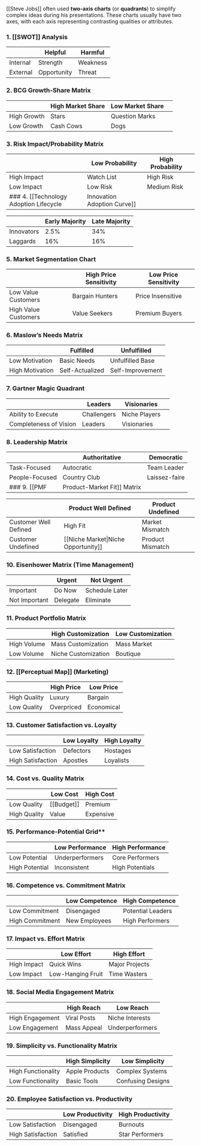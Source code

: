 [[Steve Jobs]] often used **two-axis charts** (or **quadrants**) to simplify complex ideas during his presentations. These charts usually have two axes, with each axis representing contrasting qualities or attributes. 

### 1. [[SWOT]] Analysis

|          | Helpful     | Harmful  |  
|----------|-------------|----------|
| Internal | Strength    | Weakness |  
| External | Opportunity | Threat   |
### 2. BCG Growth-Share Matrix

|             | High Market Share | Low Market Share |     |
| ----------- | ----------------- | ---------------- | --- |
| High Growth | Stars             | Question Marks   |     |
| Low Growth  | Cash Cows         | Dogs             |     |
### 3. Risk Impact/Probability Matrix

|             | Low Probability | High Probability |     |
| ----------- | --------------- | ---------------- | --- |
| High Impact | Watch List      | High Risk        |     |
| Low Impact  | Low Risk        | Medium Risk      |     |
### 4. [[Technology Adoption Lifecycle|Innovation Adoption Curve]]

|                | Early Majority | Late Majority |  
|----------------|----------------|---------------|
| Innovators     | 2.5%           | 34%           |  
| Laggards       | 16%            | 16%           |
### 5. Market Segmentation Chart

|                    | High Price Sensitivity | Low Price Sensitivity |  
|--------------------|------------------------|-----------------------|
| Low Value Customers| Bargain Hunters         | Price Insensitive      |  
| High Value Customers| Value Seekers          | Premium Buyers         |

### 6. Maslow’s Needs Matrix

|                | Fulfilled     | Unfulfilled     |  
|----------------|---------------|-----------------|
| Low Motivation | Basic Needs   | Unfulfilled Base |  
| High Motivation| Self-Actualized| Self-Improvement|
### 7. Gartner Magic Quadrant

|                        | Leaders     | Visionaries   |     |
| ---------------------- | ----------- | ------------- | --- |
| Ability to Execute     | Challengers | Niche Players |     |
| Completeness of Vision | Leaders     | Visionaries   |     |
### 8. Leadership Matrix

|                     | Authoritative | Democratic   |  
|---------------------|---------------|--------------|
| Task-Focused        | Autocratic    | Team Leader  |  
| People-Focused      | Country Club  | Laissez-faire|
### 9. [[PMF|Product-Market Fit]] Matrix

|                       | Product Well Defined                | Product Undefined |     |
| --------------------- | ----------------------------------- | ----------------- | --- |
| Customer Well Defined | High Fit                            | Market Mismatch   |     |
| Customer Undefined    | [[Niche Market\|Niche Opportunity]] | Product Mismatch  |     |

### 10. Eisenhower Matrix (Time Management)

|               | Urgent         | Not Urgent     |  
|---------------|----------------|----------------|
| Important     | Do Now         | Schedule Later |  
| Not Important | Delegate       | Eliminate      |

### 11. Product Portfolio Matrix

|               | High Customization | Low Customization |  
|---------------|--------------------|-------------------|
| High Volume   | Mass Customization  | Mass Market       |  
| Low Volume    | Niche Customization | Boutique          |

### 12. [[Perceptual Map]] (Marketing)

|                     | High Price   | Low Price  |  
|---------------------|--------------|------------|
| High Quality        | Luxury       | Bargain    |  
| Low Quality         | Overpriced   | Economical |
### 13. Customer Satisfaction vs. Loyalty

|                  | Low Loyalty   | High Loyalty  |  
|------------------|--------------|---------------|
| Low Satisfaction | Defectors    | Hostages      |  
| High Satisfaction| Apostles     | Loyalists     |
### 14. Cost vs. Quality Matrix

|                    | Low Cost      | High Cost      |  
|--------------------|---------------|----------------|
| Low Quality        | [[Budget]]        | Premium        |  
| High Quality       | Value         | Expensive      |
### 15. Performance-Potential Grid**
|                 | Low Performance | High Performance |  
|-----------------|-----------------|------------------|
| Low Potential   | Underperformers  | Core Performers  |  
| High Potential  | Inconsistent     | High Potentials  |

### 16. Competence vs. Commitment Matrix

|                  | Low Competence | High Competence |  
|------------------|----------------|-----------------|
| Low Commitment   | Disengaged     | Potential Leaders|  
| High Commitment  | New Employees  | High Performers  |

### 17. Impact vs. Effort Matrix

|                   | Low Effort     | High Effort    |  
|-------------------|----------------|----------------|
| High Impact       | Quick Wins     | Major Projects |  
| Low Impact        | Low-Hanging Fruit| Time Wasters   |
### 18. Social Media Engagement Matrix

|                 | High Reach     | Low Reach      |  
|-----------------|----------------|----------------|
| High Engagement | Viral Posts    | Niche Interests|  
| Low Engagement  | Mass Appeal    | Underperformers|
### 19. Simplicity vs. Functionality Matrix

|                     | High Simplicity | Low Simplicity |  
|---------------------|-----------------|----------------|
| High Functionality  | Apple Products   | Complex Systems|  
| Low Functionality   | Basic Tools      | Confusing Designs|
### 20. Employee Satisfaction vs. Productivity

|                  | Low Productivity | High Productivity |  
|------------------|------------------|-------------------|
| Low Satisfaction | Disengaged       | Burnouts          |  
| High Satisfaction| Satisfied        | Star Performers   |
